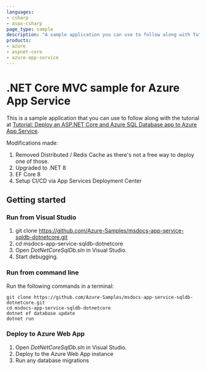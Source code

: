 ```yaml
---
languages:
- csharp
- aspx-csharp
page_type: sample
description: "A sample application you can use to follow along with Tutorial: Deploy an ASP.NET Core and Azure SQL Database app to Azure App Service."
products:
- azure
- aspnet-core
- azure-app-service
---
```


# .NET Core MVC sample for Azure App Service

This is a sample application that you can use to follow along with the tutorial at 
[Tutorial: Deploy an ASP.NET Core and Azure SQL Database app to Azure App Service](https://learn.microsoft.com/azure/app-service/tutorial-dotnetcore-sqldb-app). 

Modifications made:
1. Removed Distributed / Redis Cache as there's not a free way to deploy one of those.
1. Upgraded to .NET 8
1. EF Core 8
1. Setup CI/CD via App Services Deployment Center


## Getting started

### Run from Visual Studio

1. git clone https://github.com/Azure-Samples/msdocs-app-service-sqldb-dotnetcore.git
2. cd msdocs-app-service-sqldb-dotnetcore
3. Open *DotNetCoreSqlDb.sln* in Visual Studio.
4. Start debugging.

### Run from command line

Run the following commands in a terminal:

```
git clone https://github.com/Azure-Samples/msdocs-app-service-sqldb-dotnetcore.git
cd msdocs-app-service-sqldb-dotnetcore
dotnet ef database update
dotnet run
```

### Deploy to Azure Web App

1. Open *DotNetCoreSqlDb.sln* in Visual Studio.
1. Deploy to the Azure Web App instance
1. Run any database migrations